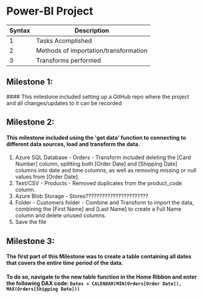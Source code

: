 # Power-BI Project

| Syntax | Description |
|-----------|-------------|
| 1 | Tasks Acomplished |
| 2 | Methods of importation/transformation |
| 3 | Transforms performed |


## Milestone 1:
#### This milestone included setting up a GitHub repo where the project and all changes/updates to it can be recorded

## Milestone 2:
#### This milestone included using the 'get data' function to connecting to different data sources, load and transform the data.
1. Azure SQL Database - Orders - Transform included deleting the [Card Number] column, splitting both [Order Date] and [Shipping Date] columns into date and time columns, as well as removing missing or null values from [Order Date].
2. Text/CSV - Products - Removed duplicates from the product_code column.
3. Azure Blob Storage - Stores???????????????????????
4. Folder - Customers folder - Combine and Transform to import the data, combining the [First Name] and [Last Name] to create a Full Name column and delete unused columns.
5. Save the file

## Milestone 3:
#### The first part of this Milestone was to create a table containing all dates that covers the entire time period of the data.
#### To do so, navigate to the new table function in the Home Ribbon and enter the following DAX code: ```Dates = CALENDAR(MIN(Orders[Order Date]), MAX(Orders[Shipping Date]))```
